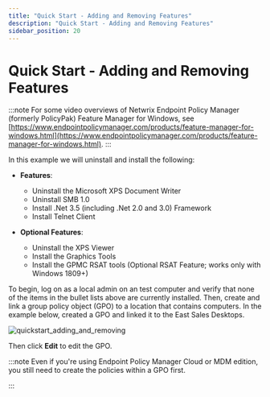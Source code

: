```yaml
---
title: "Quick Start - Adding and Removing Features"
description: "Quick Start - Adding and Removing Features"
sidebar_position: 20
---
```


# Quick Start - Adding and Removing Features

:::note
For some video overviews of Netwrix Endpoint Policy Manager (formerly PolicyPak) Feature
Manager for Windows, see
[https://www.endpointpolicymanager.com/products/feature-manager-for-windows.html](https://www.endpointpolicymanager.com/products/feature-manager-for-windows.html).
:::


In this example we will uninstall and install the following:

- **Features**:

  - Uninstall the Microsoft XPS Document Writer
  - Uninstall SMB 1.0
  - Install .Net 3.5 (including .Net 2.0 and 3.0) Framework
  - Install Telnet Client

- **Optional Features**:

  - Uninstall the XPS Viewer
  - Install the Graphics Tools
  - Install the GPMC RSAT tools (Optional RSAT Feature; works only with Windows 1809+)

To begin, log on as a local admin on an test computer and verify that none of the items in the
bullet lists above are currently installed. Then, create and link a group policy object (GPO) to a
location that contains computers. In the example below, created a GPO and linked it to the East
Sales Desktops.

![quickstart_adding_and_removing](/images/endpointpolicymanager/feature/addremove/quickstart_adding_and_removing.webp)

Then click **Edit** to edit the GPO.

:::note
Even if you're using Endpoint Policy Manager Cloud or MDM edition, you still need to
create the policies within a GPO first.

:::
